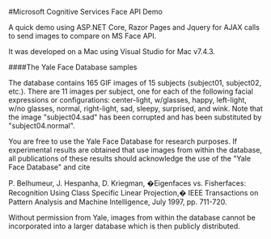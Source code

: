 ﻿#Microsoft Cognitive Services Face API Demo

A quick demo using ASP.NET Core, Razor Pages and Jquery for AJAX calls to send images to compare on MS Face API.

It was developed on a Mac using Visual Studio for Mac v7.4.3.


####The Yale Face Database samples

The database contains 165 GIF images of 15 subjects (subject01, 
subject02, etc.).  There are 11 images per subject, one  for each 
of the following facial expressions or configurations: center-light, 
w/glasses, happy, left-light, w/no glasses, normal, right-light, 
sad, sleepy, surprised, and wink.  Note that the image "subject04.sad" 
has been corrupted and has been substituted by "subject04.normal".

You are free to use the Yale Face Database for research purposes. 
If experimental results are obtained that use images from within the
database, all publications of these results should acknowledge the use
of the "Yale Face Database" and cite 

P. Belhumeur, J. Hespanha, D. Kriegman, �Eigenfaces vs. Fisherfaces: Recognition Using Class Specific Linear Projection,� IEEE Transactions on Pattern Analysis and Machine Intelligence, July 1997, pp. 711-720.

Without permission from Yale, images
from within the database cannot be incorporated into a larger database
which is then publicly distributed.


